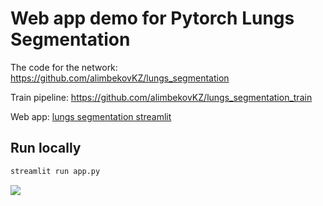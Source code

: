 # Web app demo for Pytorch Lungs Segmentation

The code for the network: https://github.com/alimbekovKZ/lungs_segmentation

Train pipeline: https://github.com/alimbekovKZ/lungs_segmentation_train

Web app: [lungs segmentation streamlit](https://alimbekovkz-lungs-segmentation-demo-app-r1t0f4.streamlit.app/)


## Run locally

```bash
streamlit run app.py
```

![](https://habrastorage.org/webt/sg/zi/dt/sgzidtgitqcohmko3e7_g-f_c1k.png)
